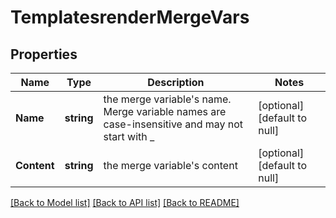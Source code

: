 # TemplatesrenderMergeVars

## Properties
Name | Type | Description | Notes
------------ | ------------- | ------------- | -------------
**Name** | **string** | the merge variable&#x27;s name. Merge variable names are case-insensitive and may not start with _ | [optional] [default to null]
**Content** | **string** | the merge variable&#x27;s content | [optional] [default to null]

[[Back to Model list]](../README.md#documentation-for-models) [[Back to API list]](../README.md#documentation-for-api-endpoints) [[Back to README]](../README.md)

